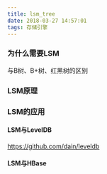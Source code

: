 ```yaml
---
title: lsm_tree
date: 2018-03-27 14:57:01
tags: 存储引擎
---
```

### 为什么需要LSM
与B树、B+树、红黑树的区别

### LSM原理


### LSM的应用
#### LSM与LevelDB
https://github.com/dain/leveldb

#### LSM与HBase






